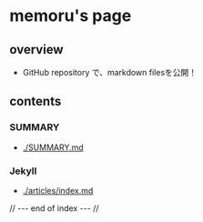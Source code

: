 ---
---

# memoru's page

## overview
- GitHub repository で、markdown filesを公開！

## contents

### SUMMARY
- [./SUMMARY.md](./SUMMARY.md)

### Jekyll 

- [./articles/index.md](./articles/index.md)

// --- end of index --- //
